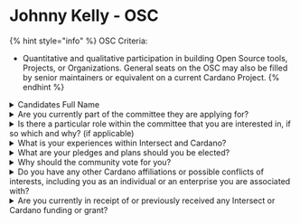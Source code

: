 # Johnny Kelly - OSC

{% hint style="info" %}
OSC Criteria:&#x20;

* Quantitative and qualitative participation in building Open Source tools, Projects, or Organizations. General seats on the OSC may also be filled by senior maintainers or equivalent on a current Cardano Project.
{% endhint %}

<details>

<summary>Candidates Full Name</summary>

Johnny Kelly

</details>



<details>

<summary>Are you currently part of the committee they are applying for?</summary>

No

</details>



<details>

<summary>Is there a particular role within the committee that you are interested in, if so which and why? (if applicable)</summary>

I am very interested in being able to have both a say and a potential impact in the current standards, maintenance, and implementations of Cardano Ecosystem's Methodologies and Products.

As I feel I can bring to the table some perspectives and ideas that may not otherwise be raised around the current set ups.

</details>



<details>

<summary>What is your experiences within Intersect and Cardano?</summary>

I have served as a part of the Governance Parameters Working Group since December 2023 and was a co-author of a Report that came out of this Group relating to the Initial Recommendations for Governance Parameters Settings as a part of Cardano's CIP-1694 implementation.

More recently, I have been actively participating in discussions, and attending meetings, within the both the API and CLI Working Group and the Ledger Working Group.

I am currently a Non-Custodial Co-Management SysOps Engineer (Tech Janitor) for 3 Stake Pools on Cardano.

Meaning I help secure and maintain Client Servers, and Cardano Software setups, but _do not have any access_ to my Clients' Cold Keys for their Pools.

Nor do I own any part of my Clients' Core Infrastructures, they rent or deploy their own VPS or Baremetal Servers for me to then maintain.

I regularly provide Pro Bono support to people who wish to set up their own Development Infrastructures for Cardano, or who wish to set up an SPO Infrastructure.

I have World Mobile EarthNode Operator Clients and will be providing the same style of Non-Custodial SysOps Engineer Services to them once WMC/Aya Chain Infrastructures go Live (currently in Testnet).

I am a Cardano Keystone Wallet Ambassador and am working with them to ensure full compatibility with Cardano Ecosystem CIP Standards where possible. I will be a tester of their upcoming Firmware implementations to give feedback on the UX/UI experience for Cardano Users as a part of this Role.

</details>



<details>

<summary>What are your pledges and plans should you be elected?</summary>

I pledge to consistently act in good faith when bringing any arguments or positions on current standards, maintainance plans, and implementations to the table. I plan to give my clear and honest perspectives in every meeting I attend.

</details>



<details>

<summary>Why should the community vote for you?</summary>

I am a passionate person within the Cardano Ecosystem and am deeply interested in its standards, ongoing maintenance, and implementations.

</details>



<details>

<summary>Do you have any other Cardano affiliations or possible conflicts of interests, including you as an individual or an enterprise you are associated with?</summary>

I am a Cardano Keystone Wallet Ambassador.

</details>



<details>

<summary>Are you currently in receipt of or previously received any Intersect or Cardano funding or grant?</summary>

I am not currently in receipt of and have not previously received any Intersect or Cardano funding or grants.

</details>
